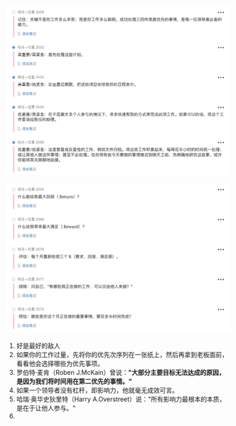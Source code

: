 ![](img/专注于结果.jpeg)

![](img/3R.jpeg)

1. 好是最好的敌人
1. 如果你的工作过量，先将你的优先次序列在一张纸上，然后再拿到老板面前，看看他会选择哪些为优先事项。
1. 罗伯特·麦肯（Roben J.McKain）曾说：**"大部分主要目标无法达成的原因，是因为我们将时间用在第二优先的事情。"**
1. 如果一个领导者没有杠杆，即影响力，他就毫无成效可言。
1. 哈瑞·奥华史狄里特（Harry A.Overstreet）说："所有影响力最根本的本质，是在于让他人参与。"
1. 